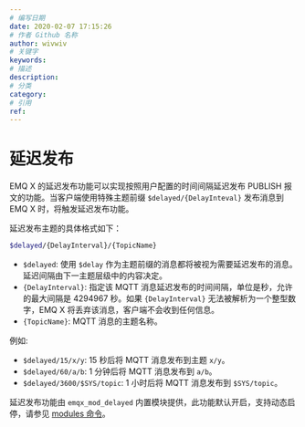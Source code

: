 ```yaml
---
# 编写日期
date: 2020-02-07 17:15:26
# 作者 Github 名称
author: wivwiv
# 关键字
keywords:
# 描述
description:
# 分类
category: 
# 引用
ref:
---
```


# 延迟发布

EMQ X 的延迟发布功能可以实现按照用户配置的时间间隔延迟发布 PUBLISH 报文的功能。当客户端使用特殊主题前缀 `$delayed/{DelayInteval}` 发布消息到 EMQ X 时，将触发延迟发布功能。

延迟发布主题的具体格式如下：

```bash
$delayed/{DelayInterval}/{TopicName}
```

- `$delayed`: 使用 `$delay` 作为主题前缀的消息都将被视为需要延迟发布的消息。延迟间隔由下一主题层级中的内容决定。
- `{DelayInterval}`: 指定该 MQTT 消息延迟发布的时间间隔，单位是秒，允许的最大间隔是 4294967 秒。如果 `{DelayInterval}` 无法被解析为一个整型数字，EMQ X 将丢弃该消息，客户端不会收到任何信息。
- `{TopicName}`: MQTT 消息的主题名称。

例如:

- `$delayed/15/x/y`: 15 秒后将 MQTT 消息发布到主题 `x/y`。
- `$delayed/60/a/b`: 1 分钟后将 MQTT 消息发布到 `a/b`。
- `$delayed/3600/$SYS/topic`: 1 小时后将 MQTT 消息发布到 `$SYS/topic`。

延迟发布功能由 `emqx_mod_delayed` 内置模块提供，此功能默认开启，支持动态启停，请参见 [modules 命令](./cli.html#modules-%E5%91%BD%E4%BB%A4)。
